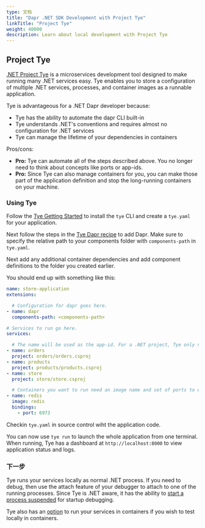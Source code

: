 ```yaml
---
type: 文档
title: "Dapr .NET SDK Development with Project Tye"
linkTitle: "Project Tye"
weight: 40000
description: Learn about local development with Project Tye
---
```


## Project Tye

[.NET Project Tye](https://github.com/dotnet/tye/) is a microservices development tool designed to make running many .NET services easy. Tye enables you to store a configuration of multiple .NET services, processes, and container images as a runnable application.

Tye is advantageous for a .NET Dapr developer because:

- Tye has the ability to automate the dapr CLI built-in
- Tye understands .NET's conventions and requires almost no configuration for .NET services
- Tye can manage the lifetime of your dependencies in containers

Pros/cons:
- **Pro:** Tye can automate all of the steps described above. You no longer need to think about concepts like ports or app-ids.
- **Pro:** Since Tye can also manage containers for you, you can make those part of the application definition and stop the long-running containers on your machine.

### Using Tye

Follow the [Tye Getting Started](https://github.com/dotnet/tye/blob/master/docs/getting_started.md) to install the `tye` CLI and create a `tye.yaml` for your application.

Next follow the steps in the [Tye Dapr recipe](https://github.com/dotnet/tye/blob/master/docs/recipes/dapr.md) to add Dapr. Make sure to specify the relative path to your components folder with `components-path` in `tye.yaml`.

Next add any additional container dependencies and add component definitions to the folder you created earlier.

You should end up with something like this:

```yaml
name: store-application
extensions:

  # Configuration for dapr goes here.
- name: dapr
  components-path: <components-path> 

# Services to run go here.
services:

  # The name will be used as the app-id. For a .NET project, Tye only needs the path to the project file.
- name: orders
  project: orders/orders.csproj
- name: products
  project: products/products.csproj
- name: store
  project: store/store.csproj

  # Containers you want to run need an image name and set of ports to expose.
- name: redis
  image: redis
  bindings:
    - port: 6973
```

Checkin `tye.yaml` in source control wiht the application code.

You can now use `tye run` to launch the whole application from one terminal. When running, Tye has a dashboard at `http://localhost:8000` to view application status and logs.

### 下一步

Tye runs your services locally as normal .NET process. If you need to debug, then use the attach feature of your debugger to attach to one of the running processes. Since Tye is .NET aware, it has the ability to [start a process suspended](https://github.com/dotnet/tye/blob/master/docs/reference/commandline/tye-run.md#options) for startup debugging.

Tye also has an [option](https://github.com/dotnet/tye/blob/master/docs/reference/commandline/tye-run.md#options) to run your services in containers if you wish to test locally in containers.
